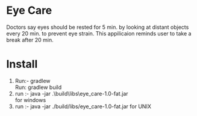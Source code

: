 # Eye Care

Doctors say eyes should be rested for 5 min. by looking at distant objects every 20 min. to prevent eye strain. This appilicaion reminds user to take a break after 20 min.

# Install

1) Run:- gradlew<br />
   Run: gradlew build<br />
2) run :- java -jar .\build\libs\eye_care-1.0-fat.jar<br />
        for windows<br />
3) run :- java -jar ./build/libs/eye_care-1.0-fat.jar for UNIX

